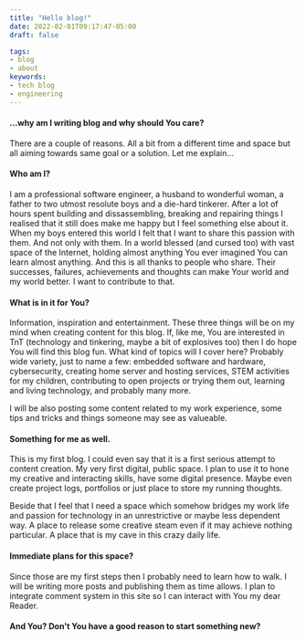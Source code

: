 ```yaml
---
title: "Hello blog!"
date: 2022-02-01T09:17:47-05:00
draft: false

tags:
- blog
- about
keywords:
- tech blog
- engineering
---
```


#### ...why am I writing blog and why should You care?

There are a couple of reasons. All a bit from a different time and space but all aiming towards same goal or a solution. Let me explain...

#### Who am I?

I am a professional software engineer, a husband to wonderful woman, a father to two utmost resolute boys and a die-hard tinkerer. After a lot of hours spent building and dissassembling, breaking and repairing things I realised that it still does make me happy but I feel something else about it. When my boys entered this world I felt that I want to share this passion with them. And not only with them. In a world blessed (and cursed too) with vast space of the Internet, holding almost anything You ever imagined You can learn almost anything. And this is all thanks to people who share. Their successes, failures, achievements and thoughts can make Your world and my world better. I want to contribute to that.

#### What is in it for You?

Information, inspiration and entertainment. These three things will be on my mind when creating content for this blog. If, like me, You are interested in TnT (technology and tinkering, maybe a bit of explosives too) then I do hope You will find this blog fun. What kind of topics will I cover here? Probably wide variety, just to name a few: embedded software and hardware, cybersecurity, creating home server and hosting services, STEM activities for my children, contributing to open projects or trying them out, learning and living technology, and probably many more.

I will be also posting some content related to my work experience, some tips and tricks and things someone may see as valueable.

#### Something for me as well.

This is my first blog. I could even say that it is a first serious attempt to content creation. My very first digital, public space. I plan to use it to hone my creative and interacting skills, have some digital presence. Maybe even create project logs, portfolios or just place to store my running thoughts. 

Beside that I feel that I need a space which somehow bridges my work life and passion for technology in an unrestrictive or maybe less dependent way. A place to release some creative steam even if it may achieve nothing particular. A place that is my cave in this crazy daily life.

#### Immediate plans for this space?
Since those are my first steps then I probably need to learn how to walk. I will be writing more posts and publishing them as time allows. I plan to integrate comment system in this site so I can interact with You my dear Reader. 


#### And You? Don't You have a good reason to start something new?